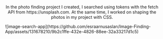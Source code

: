<p style="text-align: center;">
        In the photo finding project I created, I searched using tokens with the fetch API from https://unsplash.com. At
        the same time, I worked on shaping the photos in my project with CSS.
</p>
![image-search-app](https://github.com/esraarnusaslan/Image-Finding-App/assets/131678210/9b2c1ffe-432e-4826-88ee-32a33217d1c5)
